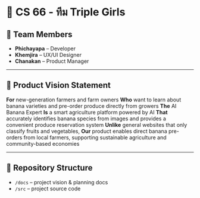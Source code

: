 # 🍌 CS 66 - ทีม Triple Girls

## 👥 Team Members
- **Phichayapa** – Developer  
- **Khemjira** – UX/UI Designer  
- **Chanakan** – Product Manager

---

## 🎯 Product Vision Statement

**For** new-generation farmers and farm owners 
**Who** want to learn about banana varieties and pre-order produce directly from growers
**The** AI Banana Expert
**Is** a smart agriculture platform powered by AI 
**That** accurately identifies banana species from images and provides a convenient produce reservation system
**Unlike** general websites that only classify fruits and vegetables, 
**Our** product enables direct banana pre-orders from local farmers, supporting sustainable agriculture and community-based economies

---

## 🔗 Repository Structure
- `/docs` – project vision & planning docs
- `/src` – project source code
